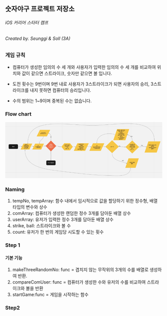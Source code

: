## 숫자야구 프로젝트 저장소

###### iOS 커리어 스타터 캠프
###### Created by. Seunggi & Soll (3A)



### 게임 규칙

- 컴퓨터가 생성한 임의의 수 세 개와 사용자가 입력한 임의의 수 세 개를 비교하여 위치와 값이 같으면 스트라이크, 숫자만 같으면 볼 입니다.

- 도전 횟수는 9번이며 9번 내로 사용자가 3스트라이크가 되면 사용자의 승리, 3스트라이크를 내지 못하면 컴퓨터의 승리입니다.
- 수의 범위는 1~9이며 중복된 수는 없습니다.


### Flow chart

![flowchart_v1](./image/flowchart_v1.png)


### Naming
1. tempNo, tempArray: 함수 내에서 임시적으로 값을 할당하기 위한 정수형, 배열 타입의 변수와 상수
2. comArray: 컴퓨터가 생성한 랜덤한 정수 3개를 담아둔 배열 상수
3. userArray: 유저가 입력한 정수 3개를 담아둔 배열 상수
4. strike, ball: 스트라이크와 볼 수
5. count: 유저가 한 번의 게임당 시도할 수 있는 횟수

### Step 1

#### 기본 기능
1. makeThreeRandomNo: func = 겹치지 않는 무작위의 3개의 수를 배열로 생성하여 반환.
2. compareComUser: func = 컴퓨터가 생성한 수와 유저의 수를 비교하여 스트라이크와 볼을 반환
3. startGame:func = 게임을 시작하는 함수


### Step2

